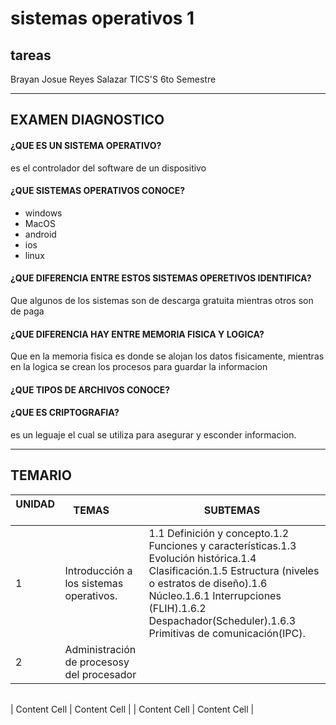 # sistemas operativos 1
## tareas
Brayan Josue Reyes Salazar 
 TICS'S 6to Semestre 

---------------------------------------------------------------------------------------------------
## EXAMEN DIAGNOSTICO
#### ¿QUE ES UN SISTEMA OPERATIVO?
es el controlador del software de un dispositivo 
#### ¿QUE SISTEMAS OPERATIVOS CONOCE?
- windows 
- MacOS 
- android
- ios
- linux
#### ¿QUE DIFERENCIA ENTRE ESTOS SISTEMAS OPERETIVOS IDENTIFICA?
Que algunos de los sistemas son de descarga gratuita mientras otros son de paga
#### ¿QUE DIFERENCIA HAY ENTRE MEMORIA FISICA Y LOGICA?
Que en la memoria fisica es donde se alojan los datos fisicamente, mientras en la logica se crean los procesos para guardar la informacion  
#### ¿QUE TIPOS DE ARCHIVOS CONOCE?

#### ¿QUE ES CRIPTOGRAFIA?
es un leguaje el cual se utiliza para asegurar y esconder informacion.


-----------------------------------------------------------------------------------------------------
## TEMARIO 

| UNIDAD        |  TEMAS                                  | SUBTEMAS     |
| ------------- | --------------------------------------- | ------------ |
|1              | Introducción a los sistemas operativos. | 1.1 Definición y concepto.1.2 Funciones y características.1.3 Evolución histórica.1.4 Clasificación.1.5 Estructura (niveles o estratos de diseño).1.6 Núcleo.1.6.1 Interrupciones (FLIH).1.6.2 Despachador(Scheduler).1.6.3 Primitivas de comunicación(IPC).
| 2             | Administración de procesosy del procesador|             |





|               |                                           |
| ------------- | ------------------------------------------|






| Content Cell  | Content Cell  |
| Content Cell  | Content Cell  |
